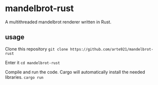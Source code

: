 # mandelbrot-rust

A multithreaded mandelbrot renderer written in Rust.

## usage

Clone this repository
`git clone https://github.com/arte921/mandelbrot-rust`

Enter it
`cd mandelbrot-rust`

Compile and run the code. Cargo will automatically install the needed libraries.
`cargo run`

